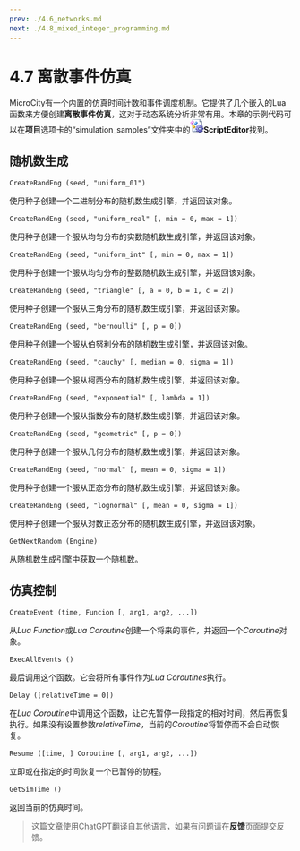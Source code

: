 ```yaml
---
prev: ./4.6_networks.md
next: ./4.8_mixed_integer_programming.md
---
```


# 4.7 离散事件仿真
MicroCity有一个内置的仿真时间计数和事件调度机制。它提供了几个嵌入的Lua函数来方便创建**离散事件仿真**，这对于动态系统分析非常有用。本章的示例代码可以在**项目**选项卡的“simulation_samples”文件夹中的![icon](../../images/doc/icon_script_editor.png)**ScriptEditor**找到。

## 随机数生成
```lua:no-line-numbers
CreateRandEng (seed, "uniform_01")
```
使用种子创建一个二进制分布的随机数生成引擎，并返回该对象。
```lua:no-line-numbers
CreateRandEng (seed, "uniform_real" [, min = 0, max = 1])
```
使用种子创建一个服从均匀分布的实数随机数生成引擎，并返回该对象。
```lua:no-line-numbers
CreateRandEng (seed, "uniform_int" [, min = 0, max = 1])
```
使用种子创建一个服从均匀分布的整数随机数生成引擎，并返回该对象。
```lua:no-line-numbers
CreateRandEng (seed, "triangle" [, a = 0, b = 1, c = 2])
```
使用种子创建一个服从三角分布的随机数生成引擎，并返回该对象。
```lua:no-line-numbers
CreateRandEng (seed, "bernoulli" [, p = 0])
```
使用种子创建一个服从伯努利分布的随机数生成引擎，并返回该对象。
```lua:no-line-numbers
CreateRandEng (seed, "cauchy" [, median = 0, sigma = 1])
```
使用种子创建一个服从柯西分布的随机数生成引擎，并返回该对象。
```lua:no-line-numbers
CreateRandEng (seed, "exponential" [, lambda = 1])
```
使用种子创建一个服从指数分布的随机数生成引擎，并返回该对象。
```lua:no-line-numbers
CreateRandEng (seed, "geometric" [, p = 0])
```
使用种子创建一个服从几何分布的随机数生成引擎，并返回该对象。
```lua:no-line-numbers
CreateRandEng (seed, "normal" [, mean = 0, sigma = 1])
```
使用种子创建一个服从正态分布的随机数生成引擎，并返回该对象。
```lua:no-line-numbers
CreateRandEng (seed, "lognormal" [, mean = 0, sigma = 1])
```
使用种子创建一个服从对数正态分布的随机数生成引擎，并返回该对象。
```lua:no-line-numbers
GetNextRandom (Engine)
```
从随机数生成引擎中获取一个随机数。

## 仿真控制
```lua:no-line-numbers
CreateEvent (time, Funcion [, arg1, arg2, ...])
```
从*Lua Function*或*Lua Coroutine*创建一个将来的事件，并返回一个*Coroutine*对象。
```lua:no-line-numbers
ExecAllEvents ()
```
最后调用这个函数。它会将所有事件作为*Lua Coroutines*执行。
```lua:no-line-numbers
Delay ([relativeTime = 0])
```
在*Lua Coroutine*中调用这个函数，让它先暂停一段指定的相对时间，然后再恢复执行。如果没有设置参数*relativeTime*，当前的*Coroutine*将暂停而不会自动恢复。
```lua:no-line-numbers
Resume ([time, ] Coroutine [, arg1, arg2, ...])
```
立即或在指定的时间恢复一个已暂停的协程。
```lua:no-line-numbers
GetSimTime ()
```
返回当前的仿真时间。

> 这篇文章使用ChatGPT翻译自其他语言，如果有问题请在[**反馈**](https://github.com/huuhghhgyg/MicroCityNotes/issues/new)页面提交反馈。
